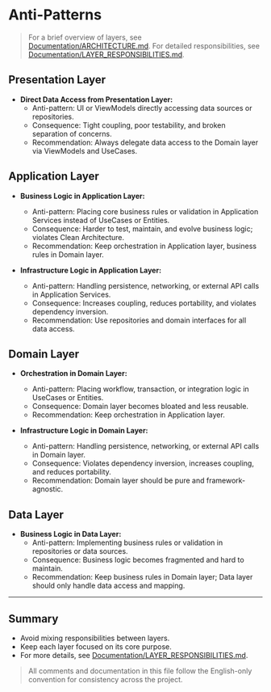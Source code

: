 # Anti-Patterns

> For a brief overview of layers, see [Documentation/ARCHITECTURE.md](../Documentation/ARCHITECTURE.md#layer-overview).
> For detailed responsibilities, see [Documentation/LAYER_RESPONSIBILITIES.md](../Documentation/LAYER_RESPONSIBILITIES.md).

## Presentation Layer

- **Direct Data Access from Presentation Layer:**
  - Anti-pattern: UI or ViewModels directly accessing data sources or repositories.
  - Consequence: Tight coupling, poor testability, and broken separation of concerns.
  - Recommendation: Always delegate data access to the Domain layer via ViewModels and UseCases.

## Application Layer

- **Business Logic in Application Layer:**
  - Anti-pattern: Placing core business rules or validation in Application Services instead of UseCases or Entities.
  - Consequence: Harder to test, maintain, and evolve business logic; violates Clean Architecture.
  - Recommendation: Keep orchestration in Application layer, business rules in Domain layer.

- **Infrastructure Logic in Application Layer:**
  - Anti-pattern: Handling persistence, networking, or external API calls in Application Services.
  - Consequence: Increases coupling, reduces portability, and violates dependency inversion.
  - Recommendation: Use repositories and domain interfaces for all data access.

## Domain Layer

- **Orchestration in Domain Layer:**
  - Anti-pattern: Placing workflow, transaction, or integration logic in UseCases or Entities.
  - Consequence: Domain layer becomes bloated and less reusable.
  - Recommendation: Keep orchestration in Application layer.

- **Infrastructure Logic in Domain Layer:**
  - Anti-pattern: Handling persistence, networking, or external API calls in Domain layer.
  - Consequence: Violates dependency inversion, increases coupling, and reduces portability.
  - Recommendation: Domain layer should be pure and framework-agnostic.

## Data Layer

- **Business Logic in Data Layer:**
  - Anti-pattern: Implementing business rules or validation in repositories or data sources.
  - Consequence: Business logic becomes fragmented and hard to maintain.
  - Recommendation: Keep business rules in Domain layer; Data layer should only handle data access and mapping.

---

## Summary

- Avoid mixing responsibilities between layers.
- Keep each layer focused on its core purpose.
- For more details, see [Documentation/LAYER_RESPONSIBILITIES.md](../Documentation/LAYER_RESPONSIBILITIES.md).

> All comments and documentation in this file follow the English-only convention for consistency across the project.
